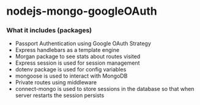 # nodejs-mongo-googleOAuth

### What it includes (packages)

- Passport Authentication using Google OAuth Strategy
- Express handlebars as a template engine
- Morgan package to see stats about routes visited
- Express session is used for session management
- dotenv package is used for config variables
- mongoose is used to interact with MongoDB
- Private routes using middleware
- connect-mongo is used to store sessions in the database so that when server restarts the session persists
